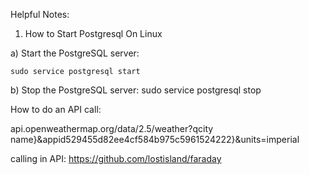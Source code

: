 Helpful Notes:

1) How to Start Postgresql On Linux

  a) Start the PostgreSQL server:

    sudo service postgresql start


  b) Stop the PostgreSQL server:
    sudo service postgresql stop

  
  How to do an API call:

  api.openweathermap.org/data/2.5/weather?qcity name}&appid529455d82ee4cf584b975c5961524222}&units=imperial






calling in API:
https://github.com/lostisland/faraday



